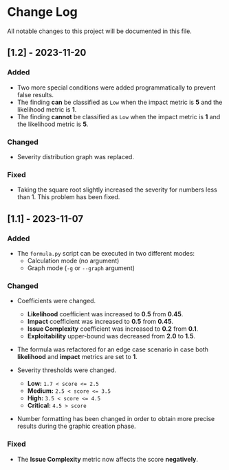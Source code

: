 
# Change Log
All notable changes to this project will be documented in this file.

## [1.2] - 2023-11-20

### Added
- Two more special conditions were added programmatically to prevent false results.
- The finding **can** be classified as `Low` when the impact metric is **5** and the likelihood metric is **1**.
- The finding **cannot** be classified as `Low` when the impact metric is  **1** and the likelihood metric is **5**.

### Changed
- Severity distribution graph was replaced.

### Fixed
- Taking the square root slightly increased the severity for numbers less than 1. This problem has been fixed.
 
## [1.1] - 2023-11-07
 
### Added
- The `formula.py` script can be executed in two different modes:
    - Calculation mode (no argument)
    - Graph mode (`-g` or `--graph` argument)
 
### Changed
- Coefficients were changed.
    - **Likelihood** coefficient was increased to **0.5** from **0.45**.
    - **Impact** coefficient was increased to **0.5** from **0.45**.
    - **Issue Complexity** coefficient was increased to **0.2** from **0.1**.
    - **Exploitability** upper-bound was decreased from **2.0** to **1.5**.

- The formula was refactored for an edge case scenario in case both **likelihood** and **impact** metrics are set to **1**.

- Severity thresholds were changed.
    - **Low:** `1.7 < score <= 2.5`
    - **Medium:** `2.5 < score <= 3.5`
    - **High:** `3.5 < score <= 4.5`
    - **Critical:** `4.5 > score`

- Number formatting has been changed in order to obtain more precise results during the graphic creation phase.

### Fixed
- The **Issue Complexity** metric now affects the score **negatively**.
 
